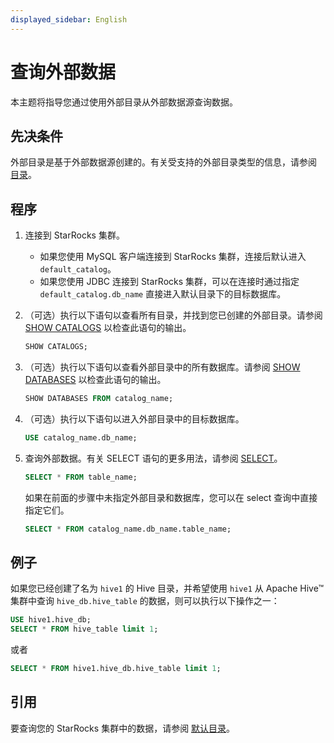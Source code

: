 ```yaml
---
displayed_sidebar: English
---
```


# 查询外部数据

本主题将指导您通过使用外部目录从外部数据源查询数据。

## 先决条件

外部目录是基于外部数据源创建的。有关受支持的外部目录类型的信息，请参阅 [目录](../catalog/catalog_overview.md#catalog)。

## 程序

1. 连接到 StarRocks 集群。
   - 如果您使用 MySQL 客户端连接到 StarRocks 集群，连接后默认进入 `default_catalog`。
   - 如果您使用 JDBC 连接到 StarRocks 集群，可以在连接时通过指定 `default_catalog.db_name` 直接进入默认目录下的目标数据库。

2. （可选）执行以下语句以查看所有目录，并找到您已创建的外部目录。请参阅 [SHOW CATALOGS](../../sql-reference/sql-statements/data-manipulation/SHOW_CATALOGS.md) 以检查此语句的输出。

      ```SQL
      SHOW CATALOGS;
      ```

3. （可选）执行以下语句以查看外部目录中的所有数据库。请参阅 [SHOW DATABASES](../../sql-reference/sql-statements/data-manipulation/SHOW_DATABASES.md) 以检查此语句的输出。

      ```SQL
      SHOW DATABASES FROM catalog_name;
      ```

4. （可选）执行以下语句以进入外部目录中的目标数据库。

      ```SQL
      USE catalog_name.db_name;
      ```

5. 查询外部数据。有关 SELECT 语句的更多用法，请参阅 [SELECT](../../sql-reference/sql-statements/data-manipulation/SELECT.md)。

      ```SQL
      SELECT * FROM table_name;
      ```

      如果在前面的步骤中未指定外部目录和数据库，您可以在 select 查询中直接指定它们。

      ```SQL
      SELECT * FROM catalog_name.db_name.table_name;
      ```

## 例子

如果您已经创建了名为 `hive1` 的 Hive 目录，并希望使用 `hive1` 从 Apache Hive™ 集群中查询 `hive_db.hive_table` 的数据，则可以执行以下操作之一：

```SQL
USE hive1.hive_db;
SELECT * FROM hive_table limit 1;
```

或者

```SQL
SELECT * FROM hive1.hive_db.hive_table limit 1;
```

## 引用

要查询您的 StarRocks 集群中的数据，请参阅 [默认目录](../catalog/default_catalog.md)。

